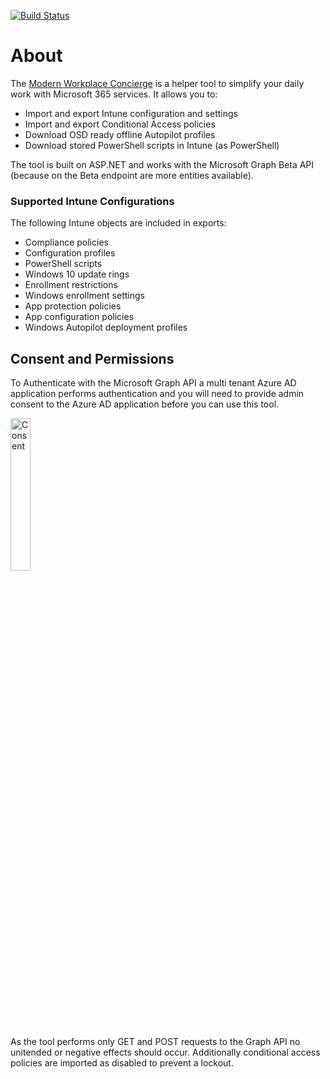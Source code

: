 [![Build Status](https://dev.azure.com/nicolonsky/ModernWorkplaceTools/_apis/build/status/nicolonsky.IntuneConcierge?branchName=master)](https://dev.azure.com/nicolonsky/ModernWorkplaceTools/_build/latest?definitionId=2&branchName=master)

# About

The [Modern Workplace Concierge](https://mwconcierge.azurewebsites.net/) is a helper tool to simplify your daily work with Microsoft 365 services. It allows you to:

* Import and export Intune configuration and settings
* Import and export Conditional Access policies
* Download OSD ready offline Autopilot profiles
* Download stored PowerShell scripts in Intune (as PowerShell)

The tool is built on ASP.NET and works with the Microsoft Graph Beta API (because on the Beta endpoint are more entities available).

### Supported Intune Configurations

The following Intune objects are included in exports:

* Compliance policies
* Configuration profiles
* PowerShell scripts
* Windows 10 update rings
* Enrollment restrictions
* Windows enrollment settings
* App protection policies
* App configuration policies
* Windows Autopilot deployment profiles
## Consent and Permissions

To Authenticate with the Microsoft Graph API a multi tenant Azure AD application performs authentication and you will need to provide admin consent to the Azure AD application before you can use this tool.

<img src="https://github.com/nicolonsky/ModernWorkplaceConcierge/blob/master/Doc/Consent.png" alt="Consent" width="25%">

As the tool performs only GET and POST requests to the Graph API no unitended or negative effects should occur. Additionally conditional access policies are imported as disabled to prevent a lockout.
